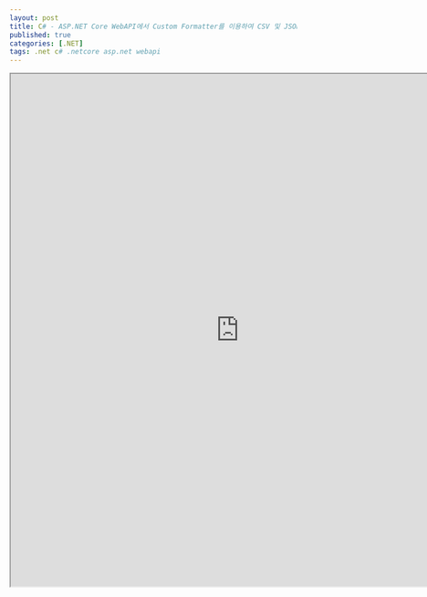 ```yaml
---
layout: post
title: C# - ASP.NET Core WebAPI에서 Custom Formatter를 이용하여 CSV 및 JSON 출력을 전환하는 샘플
published: true
categories: [.NET]
tags: .net c# .netcore asp.net webapi
---  
```

<iframe width="800" height="900" src="https://docs.google.com/document/d/e/2PACX-1vQGKByd7Dvt9mreu0bTV0vXGDAuCs4UJvq1WETzMK0fSiUSjJyrb0rhugKJ1BUU_hx5mUYtgr88v3YV/pub?embedded=true"></iframe>       
  
    
